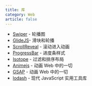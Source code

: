 ```yaml
---
title: 库
category: Web
article: false
---
```


+ [Swiper](https://swiperjs.com/demos) - 轮播图
+ [GlideJS](https://glidejs.com/)- 滑块和轮播
+ [ScrollReveal](https://scrollrevealjs.org/) - 滚动进入动画
+ [ProgressBar](https://kimmobrunfeldt.github.io/progressbar.js/) - 进度条样式
+ [Isotope](https://isotope.metafizzy.co/) - 过滤和排序布局
+ [Animejs](https://animejs.com/) - 动画 Web 中的一切
+ [GSAP](https://greensock.com/gsap/) - 动画 Web 中的一切
+ [lodash](https://github.com/lodash/lodash) - 现代 JavaScript 实用工具库
